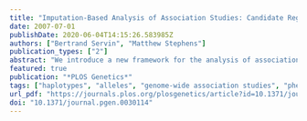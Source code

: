```yaml
---
title: "Imputation-Based Analysis of Association Studies: Candidate Regions and Quantitative Traits"
date: 2007-07-01
publishDate: 2020-06-04T14:15:26.583985Z
authors: ["Bertrand Servin", "Matthew Stephens"]
publication_types: ["2"]
abstract: "We introduce a new framework for the analysis of association studies, designed to allow untyped variants to be more effectively and directly tested for association with a phenotype. The idea is to combine knowledge on patterns of correlation among SNPs (e.g., from the International HapMap project or resequencing data in a candidate region of interest) with genotype data at tag SNPs collected on a phenotyped study sample, to estimate (“impute”) unmeasured genotypes, and then assess association between the phenotype and these estimated genotypes. Compared with standard single-SNP tests, this approach results in increased power to detect association, even in cases in which the causal variant is typed, with the greatest gain occurring when multiple causal variants are present. It also provides more interpretable explanations for observed associations, including assessing, for each SNP, the strength of the evidence that it (rather than another correlated SNP) is causal. Although we focus on association studies with quantitative phenotype and a relatively restricted region (e.g., a candidate gene), the framework is applicable and computationally practical for whole genome association studies. Methods described here are implemented in a software package, Bim-Bam, available from the Stephens Lab website http://stephenslab.uchicago.edu/software.html."
featured: true
publication: "*PLOS Genetics*"
tags: ["haplotypes", "alleles", "genome-wide association studies", "phenotypes", "dna recombination", "molecular genetics", "permutation", "variant genotypes"]
url_pdf: "https://journals.plos.org/plosgenetics/article?id=10.1371/journal.pgen.0030114"
doi: "10.1371/journal.pgen.0030114"
---
```


